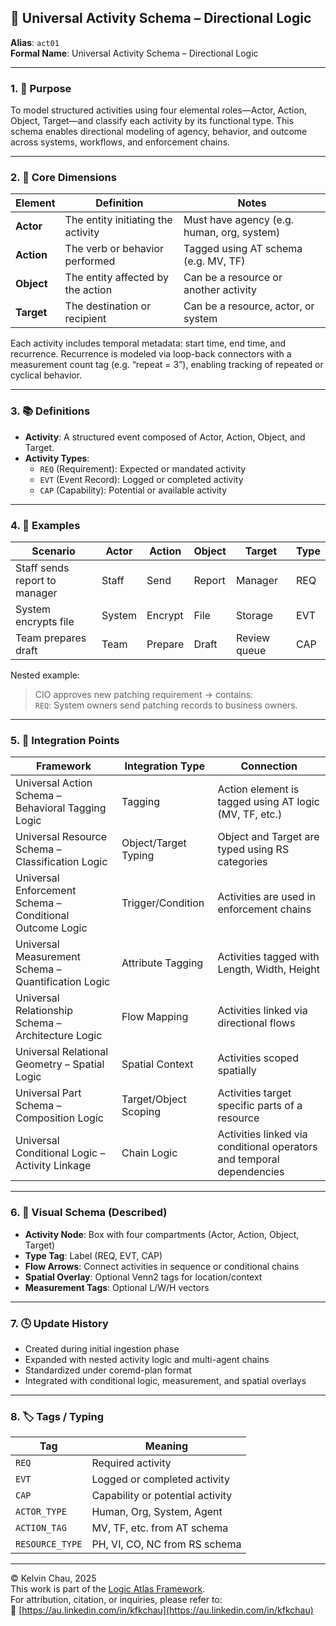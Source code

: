 ## 🧠 Universal Activity Schema – Directional Logic

**Alias**: `act01`  
**Formal Name**: Universal Activity Schema – Directional Logic  

---

### 1. 🧩 Purpose

To model structured activities using four elemental roles—Actor, Action, Object, Target—and classify each activity by its functional type. This schema enables directional modeling of agency, behavior, and outcome across systems, workflows, and enforcement chains.

---

### 2. 🧠 Core Dimensions

| **Element** | **Definition** | **Notes** |
|-------------|----------------|-----------|
| **Actor**   | The entity initiating the activity | Must have agency (e.g. human, org, system) |
| **Action**  | The verb or behavior performed     | Tagged using AT schema (e.g. MV, TF) |
| **Object**  | The entity affected by the action  | Can be a resource or another activity |
| **Target**  | The destination or recipient       | Can be a resource, actor, or system |

Each activity includes temporal metadata: start time, end time, and recurrence. Recurrence is modeled via loop-back connectors with a measurement count tag (e.g. “repeat = 3”), enabling tracking of repeated or cyclical behavior.

---

### 3. 📚 Definitions

- **Activity**: A structured event composed of Actor, Action, Object, and Target.
- **Activity Types**:
  - `REQ` (Requirement): Expected or mandated activity
  - `EVT` (Event Record): Logged or completed activity
  - `CAP` (Capability): Potential or available activity

---

### 4. 🧪 Examples

| **Scenario** | **Actor** | **Action** | **Object** | **Target** | **Type** |
|--------------|-----------|------------|------------|------------|----------|
| Staff sends report to manager | Staff | Send | Report | Manager | REQ |
| System encrypts file | System | Encrypt | File | Storage | EVT |
| Team prepares draft | Team | Prepare | Draft | Review queue | CAP |

Nested example:  
> CIO approves new patching requirement → contains:  
> `REQ`: System owners send patching records to business owners.

---

### 5. 🔗 Integration Points

| **Framework** | **Integration Type** | **Connection** |
|---------------|----------------------|----------------|
| Universal Action Schema – Behavioral Tagging Logic | Tagging | Action element is tagged using AT logic (MV, TF, etc.) |
| Universal Resource Schema – Classification Logic | Object/Target Typing | Object and Target are typed using RS categories |
| Universal Enforcement Schema – Conditional Outcome Logic | Trigger/Condition | Activities are used in enforcement chains |
| Universal Measurement Schema – Quantification Logic | Attribute Tagging | Activities tagged with Length, Width, Height |
| Universal Relationship Schema – Architecture Logic | Flow Mapping | Activities linked via directional flows |
| Universal Relational Geometry – Spatial Logic | Spatial Context | Activities scoped spatially |
| Universal Part Schema – Composition Logic | Target/Object Scoping | Activities target specific parts of a resource |
| Universal Conditional Logic – Activity Linkage | Chain Logic | Activities linked via conditional operators and temporal dependencies |

---

### 6. 🧭 Visual Schema (Described)

- **Activity Node**: Box with four compartments (Actor, Action, Object, Target)
- **Type Tag**: Label (REQ, EVT, CAP)
- **Flow Arrows**: Connect activities in sequence or conditional chains
- **Spatial Overlay**: Optional Venn2 tags for location/context
- **Measurement Tags**: Optional L/W/H vectors

---

### 7. 🕓 Update History

- Created during initial ingestion phase
- Expanded with nested activity logic and multi-agent chains
- Standardized under coremd-plan format
- Integrated with conditional logic, measurement, and spatial overlays

---

### 8. 🏷️ Tags / Typing

| **Tag** | **Meaning** |
|---------|-------------|
| `REQ`   | Required activity |
| `EVT`   | Logged or completed activity |
| `CAP`   | Capability or potential activity |
| `ACTOR_TYPE` | Human, Org, System, Agent |
| `ACTION_TAG` | MV, TF, etc. from AT schema |
| `RESOURCE_TYPE` | PH, VI, CO, NC from RS schema |

---

© Kelvin Chau, 2025  
This work is part of the [Logic Atlas Framework](https://github.com/kfkchau/logic-atlas/).  
For attribution, citation, or inquiries, please refer to:  
🔗 [https://au.linkedin.com/in/kfkchau](https://au.linkedin.com/in/kfkchau)

